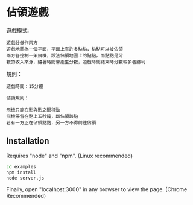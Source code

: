 # 佔領遊戲

遊戲模式:
    
    遊戲分做作兩方
    遊戲地圖為一個平面，平面上有許多點點，點點可以被佔領
    兩方各控制一架飛機，設法佔領地圖上的點點，而點點是分
    數的收入來源，隨著時間會產生分數，遊戲時間結束時分數較多者勝利    

規則：

    遊戲時間：15分鐘
    
    佔領規則：
	
	飛機只能在點與點之間移動
	飛機停留在點上五秒鐘，即佔領該點
    若有一方正在佔領點點，另一方不得前往佔領

## Installation
Requires "node" and "npm". (Linux recommended)
``` sh
cd examples
npm install
node server.js
```
Finally, open "localhost:3000" in any browser to view the page. (Chrome Recommended)

